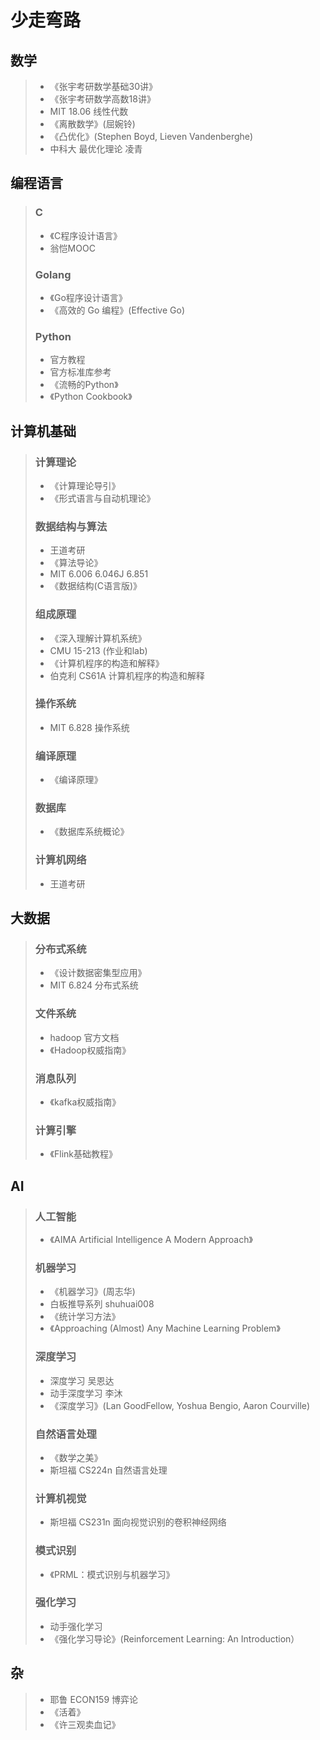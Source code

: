 # 少走弯路

## 数学

> - 《张宇考研数学基础30讲》
>- 《张宇考研数学高数18讲》
>- MIT 18.06 线性代数
>- 《离散数学》(屈婉铃)
>- 《凸优化》(Stephen Boyd, Lieven Vandenberghe)
>- 中科大 最优化理论 凌青

## 编程语言

> ### C
>- 《C程序设计语言》
>- 翁恺MOOC
>### Golang
>- 《Go程序设计语言》
>- 《高效的 Go 编程》(Effective Go)
>### Python
>- 官方教程
>- 官方标准库参考
>- 《流畅的Python》
>- 《Python Cookbook》

## 计算机基础

> ### 计算理论
>- 《计算理论导引》
>- 《形式语言与自动机理论》
>### 数据结构与算法
>- 王道考研
>- 《算法导论》
>- MIT 6.006 6.046J 6.851
>- 《数据结构(C语言版)》
>### 组成原理
>- 《深入理解计算机系统》
>- CMU 15-213 (作业和lab)
>- 《计算机程序的构造和解释》
>- 伯克利 CS61A 计算机程序的构造和解释
>### 操作系统
>- MIT 6.828 操作系统
>### 编译原理
>- 《编译原理》
>### 数据库
>- 《数据库系统概论》
>### 计算机网络
>- 王道考研

## 大数据

> ### 分布式系统
>- 《设计数据密集型应用》
>- MIT 6.824 分布式系统
>### 文件系统
>- hadoop 官方文档
>- 《Hadoop权威指南》
>### 消息队列
>- 《kafka权威指南》
>### 计算引擎
>- 《Flink基础教程》

## AI
> ### 人工智能
>- 《AIMA Artificial Intelligence A Modern Approach》
> ### 机器学习
>- 《机器学习》(周志华)
>- 白板推导系列 shuhuai008
>- 《统计学习方法》
>- 《Approaching (Almost) Any Machine Learning Problem》
>### 深度学习
>- 深度学习 吴恩达
>- 动手深度学习 李沐
>- 《深度学习》(Lan GoodFellow, Yoshua Bengio, Aaron Courville)
>### 自然语言处理
>- 《数学之美》
>- 斯坦福 CS224n 自然语言处理
>### 计算机视觉
>- 斯坦福 CS231n 面向视觉识别的卷积神经网络
>### 模式识别
>- 《PRML：模式识别与机器学习》
>### 强化学习
>- 动手强化学习
>- 《强化学习导论》(Reinforcement Learning: An Introduction）

## 杂

>- 耶鲁 ECON159 博弈论
>- 《活着》
>- 《许三观卖血记》

